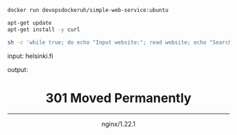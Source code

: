 ```bash
docker run devopsdockeruh/simple-web-service:ubuntu
```

```bash
apt-get update
apt-get install -y curl
```

```bash
sh -c 'while true; do echo "Input website:"; read website; echo "Searching.."; sleep 1; curl http://$website; done'
```

input: helsinki.fi

output:

<html>
<head><title>301 Moved Permanently</title></head>
<body>
<center><h1>301 Moved Permanently</h1></center>
<hr><center>nginx/1.22.1</center>
</body>
</html>

